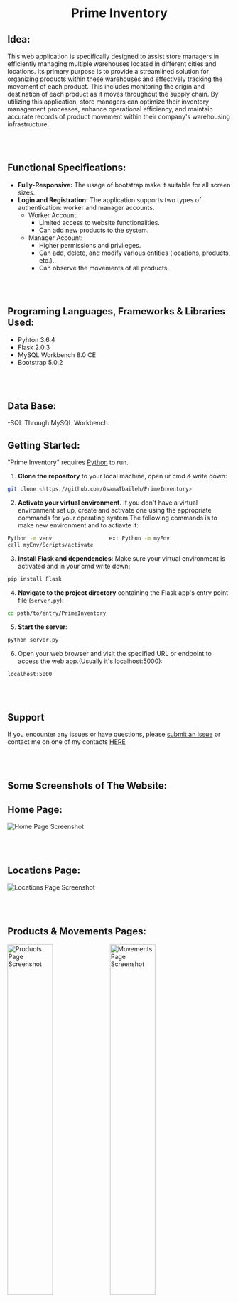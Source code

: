 <div align="center">
  <h1> Prime Inventory </h1>
</div>

## Idea:
This web application is specifically designed to assist store managers in efficiently managing multiple warehouses located in different cities and locations. Its primary purpose is to provide a streamlined solution for organizing products within these warehouses and effectively tracking the movement of each product. This includes monitoring the origin and destination of each product as it moves throughout the supply chain. By utilizing this application, store managers can optimize their inventory management processes, enhance operational efficiency, and maintain accurate records of product movement within their company's warehousing infrastructure.

<br/><br/>

## Functional Specifications:
- **Fully-Responsive:** The usage of bootstrap make it suitable for all screen sizes.
- **Login and Registration:** The application supports two types of authentication: worker and manager accounts.
  - Worker Account:
    - Limited access to website functionalities.
    - Can add new products to the system.
  - Manager Account:
    - Higher permissions and privileges.
    - Can add, delete, and modify various entities (locations, products, etc.).
    - Can observe the movements of all products.

<br/><br/>

## Programing Languages, Frameworks & Libraries Used:
- Pyhton 3.6.4
- Flask 2.0.3
- MySQL Workbench 8.0 CE
- Bootstrap 5.0.2

<br/><br/>

## Data Base:
-SQL Through MySQL Workbench.
 
 


## Getting Started:
"Prime Inventory" requires [Python](https://www.python.org/downloads/) to run.
1. **Clone the repository** to your local machine, open ur cmd & write down:
```sh
git clone <https://github.com/OsamaTbaileh/PrimeInventory>
```
2. **Activate your virtual environment**. If you don't have a virtual environment set up, create and activate one using the appropriate commands for your operating system.The following commands is to make new environment and to actiavte it:
```sh
Python -m venv                  ex: Python -m myEnv
call myEnv/Scripts/activate
```
3. **Install Flask and dependencies**:
Make sure your virtual environment is activated and in your cmd write down:
```sh
pip install Flask
```
4. **Navigate to the project directory** containing the Flask app's entry point file (`server.py`):
```sh
cd path/to/entry/PrimeInventory
```
5. **Start the server**:
```sh
python server.py
```
6. Open your web browser and visit the specified URL or endpoint to access the web app.(Usually it's localhost:5000):
```sh
localhost:5000
```

<br/><br/>

## Support
If you encounter any issues or have questions, please [submit an issue](https://github.com/OsamaTbaileh/PrimeInventory/issues) or contact me on one of my contacts [HERE](https://github.com/OsamaTbaileh/OsamaTbaileh)

<br/><br/>

## Some Screenshots of The Website:
## Home Page:
![Home Page Screenshot](https://github.com/OsamaTbaileh/PrimeInventory/blob/main/static/assets/home_page.jpeg)

<br/><br/>

## Locations Page:
![Locations Page Screenshot](https://github.com/OsamaTbaileh/PrimeInventory/blob/main/static/assets/locations_page.jpeg)

<br/><br/>

## Products & Movements Pages:
<p float="left">
  <img src="https://github.com/OsamaTbaileh/PrimeInventory/blob/main/static/assets/products_page.jpeg" alt="Products Page Screenshot" width="45%" />
  <img src="https://github.com/OsamaTbaileh/PrimeInventory/blob/main/static/assets/movements_page.jpeg" alt="Movements Page Screenshot" width="45%" />
</p>

<br/><br/>

## ERD:
![ERD Diagram](https://github.com/OsamaTbaileh/PrimeInventory/blob/main/static/assets/ERD_diagram.jpg)

<br/><br/>

### Note:
- login and registration will be added very soon, stay tuned.
